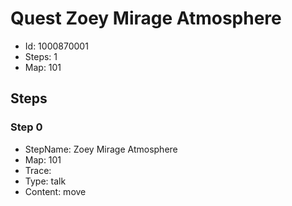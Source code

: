 # Quest Zoey Mirage Atmosphere

- Id: 1000870001
- Steps: 1
- Map: 101

## Steps

### Step 0
- StepName:  Zoey Mirage Atmosphere
- Map:  101
- Trace:  
- Type:  talk
- Content:  move


